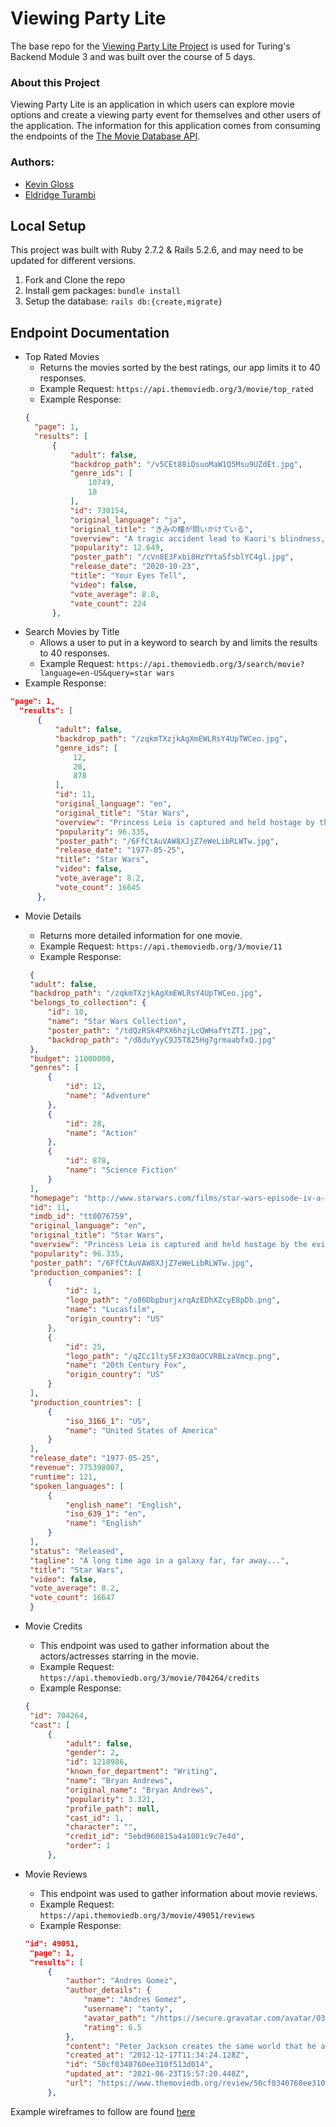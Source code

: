 # Viewing Party Lite

The base repo for the [Viewing Party Lite Project](https://backend.turing.io/module3/projects/viewing_party_lite) is used for Turing's Backend Module 3 and was built over the course of 5 days.

### About this Project

Viewing Party Lite is an application in which users can explore movie options and create a viewing party event for themselves and other users of the application. The information for this application comes from consuming the endpoints of the [The Movie Database API](https://www.themoviedb.org/).

### Authors:
 - [Kevin Gloss](https://github.com/kevingloss)
 - [Eldridge Turambi](https://github.com/Eldridge-Turambi)

## Local Setup
This project was built with Ruby 2.7.2 & Rails 5.2.6, and may need to be updated for different versions.

1. Fork and Clone the repo
2. Install gem packages: `bundle install`
3. Setup the database: `rails db:{create,migrate}`

## Endpoint Documentation

- Top Rated Movies
  - Returns the movies sorted by the best ratings, our app limits it to 40 responses.
  - Example Request: `https://api.themoviedb.org/3/movie/top_rated`
  - Example Response: 
  ```json
  {
    "page": 1,
    "results": [
        {
            "adult": false,
            "backdrop_path": "/v5CEt88iDsuoMaW1Q5Msu9UZdEt.jpg",
            "genre_ids": [
                10749,
                18
            ],
            "id": 730154,
            "original_language": "ja",
            "original_title": "きみの瞳が問いかけている",
            "overview": "A tragic accident lead to Kaori's blindness, but she clings to life and the smaller pleasures it can still afford her. She meets Rui and begins to talk to him. Rui was once a promising kickboxer, but something happened in his past. Kaori's smile brings out a change in Rui. However, the two are connected in more than one way. Rui attempts to do what is right.",
            "popularity": 12.649,
            "poster_path": "/cVn8E3Fxbi8HzYYtaSfsblYC4gl.jpg",
            "release_date": "2020-10-23",
            "title": "Your Eyes Tell",
            "video": false,
            "vote_average": 8.8,
            "vote_count": 224
        },
  
 - Search Movies by Title
   - Allows a user to put in a keyword to search by and limits the results to 40 responses.
   - Example Request: `https://api.themoviedb.org/3/search/movie?language=en-US&query=star wars`
  - Example Response: 
  ```json
  "page": 1,
    "results": [
        {
            "adult": false,
            "backdrop_path": "/zqkmTXzjkAgXmEWLRsY4UpTWCeo.jpg",
            "genre_ids": [
                12,
                28,
                878
            ],
            "id": 11,
            "original_language": "en",
            "original_title": "Star Wars",
            "overview": "Princess Leia is captured and held hostage by the evil Imperial forces in their effort to take over the galactic Empire. Venturesome Luke Skywalker and dashing captain Han Solo team together with the loveable robot duo R2-D2 and C-3PO to rescue the beautiful princess and restore peace and justice in the Empire.",
            "popularity": 96.335,
            "poster_path": "/6FfCtAuVAW8XJjZ7eWeLibRLWTw.jpg",
            "release_date": "1977-05-25",
            "title": "Star Wars",
            "video": false,
            "vote_average": 8.2,
            "vote_count": 16645
        },
  ```
 - Movie Details
   - Returns more detailed information for one movie.
   - Example Request: `https://api.themoviedb.org/3/movie/11`
   - Example Response:
   ```json
    {
    "adult": false,
    "backdrop_path": "/zqkmTXzjkAgXmEWLRsY4UpTWCeo.jpg",
    "belongs_to_collection": {
        "id": 10,
        "name": "Star Wars Collection",
        "poster_path": "/tdQzRSk4PXX6hzjLcQWHafYtZTI.jpg",
        "backdrop_path": "/d8duYyyC9J5T825Hg7grmaabfxQ.jpg"
    },
    "budget": 11000000,
    "genres": [
        {
            "id": 12,
            "name": "Adventure"
        },
        {
            "id": 28,
            "name": "Action"
        },
        {
            "id": 878,
            "name": "Science Fiction"
        }
    ],
    "homepage": "http://www.starwars.com/films/star-wars-episode-iv-a-new-hope",
    "id": 11,
    "imdb_id": "tt0076759",
    "original_language": "en",
    "original_title": "Star Wars",
    "overview": "Princess Leia is captured and held hostage by the evil Imperial forces in their effort to take over the galactic Empire. Venturesome Luke Skywalker and dashing captain Han Solo team together with the loveable robot duo R2-D2 and C-3PO to rescue the beautiful princess and restore peace and justice in the Empire.",
    "popularity": 96.335,
    "poster_path": "/6FfCtAuVAW8XJjZ7eWeLibRLWTw.jpg",
    "production_companies": [
        {
            "id": 1,
            "logo_path": "/o86DbpburjxrqAzEDhXZcyE8pDb.png",
            "name": "Lucasfilm",
            "origin_country": "US"
        },
        {
            "id": 25,
            "logo_path": "/qZCc1lty5FzX30aOCVRBLzaVmcp.png",
            "name": "20th Century Fox",
            "origin_country": "US"
        }
    ],
    "production_countries": [
        {
            "iso_3166_1": "US",
            "name": "United States of America"
        }
    ],
    "release_date": "1977-05-25",
    "revenue": 775398007,
    "runtime": 121,
    "spoken_languages": [
        {
            "english_name": "English",
            "iso_639_1": "en",
            "name": "English"
        }
    ],
    "status": "Released",
    "tagline": "A long time ago in a galaxy far, far away...",
    "title": "Star Wars",
    "video": false,
    "vote_average": 8.2,
    "vote_count": 16647
    }
   ```
   
 - Movie Credits
   - This endpoint was used to gather information about the actors/actresses starring in the movie.
   - Example Request: `https://api.themoviedb.org/3/movie/704264/credits`
   - Example Response:
   ```json
   {
    "id": 704264,
    "cast": [
        {
            "adult": false,
            "gender": 2,
            "id": 1218986,
            "known_for_department": "Writing",
            "name": "Bryan Andrews",
            "original_name": "Bryan Andrews",
            "popularity": 3.321,
            "profile_path": null,
            "cast_id": 1,
            "character": "",
            "credit_id": "5ebd960815a4a1001c9c7e4d",
            "order": 1
        },
   ```
 - Movie Reviews
   - This endpoint was used to gather information about movie reviews.
   - Example Request: `https://api.themoviedb.org/3/movie/49051/reviews`
   - Example Response:
   ```json
   "id": 49051,
    "page": 1,
    "results": [
        {
            "author": "Andres Gomez",
            "author_details": {
                "name": "Andres Gomez",
                "username": "tanty",
                "avatar_path": "/https://secure.gravatar.com/avatar/03a53cd53b8254fe582d4fe1acc26c4e.jpg",
                "rating": 6.5
            },
            "content": "Peter Jackson creates the same world that he already shown us in the LOTR, but that's not the only thing he repeats.\r\n\r\nHe also repeats ripping Tolkiens book into a sucession of endless races and actions scenes with orcs falling everywhere and several \"inventions\" that mess the beautiful story created by the English author.\r\n\r\nHe also repeats those several minutes of platform game inside caves that we saw in Moria and in his version of King Kong.\r\n\r\nIf you loved the previous movies from Jackson, you will love this too.\r\n\r\nIf you are looking for some quality, you will only finding in the re-creation of the Middle Earth and the peformances of Ian McKellen, Martin Freeman and Cate Blanchett.",
            "created_at": "2012-12-17T11:34:24.128Z",
            "id": "50cf0340760ee310f513d014",
            "updated_at": "2021-06-23T15:57:20.448Z",
            "url": "https://www.themoviedb.org/review/50cf0340760ee310f513d014"
        },
   ```
Example wireframes to follow are found [here](https://backend.turing.io/module3/projects/viewing_party_lite/wireframes)
